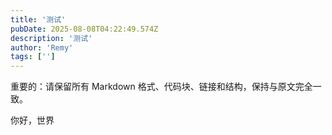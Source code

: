 ```yaml
---
title: '测试'
pubDate: 2025-08-08T04:22:49.574Z
description: '测试'
author: 'Remy'
tags: ['']
---
```


重要的：请保留所有 Markdown 格式、代码块、链接和结构，保持与原文完全一致。

你好，世界